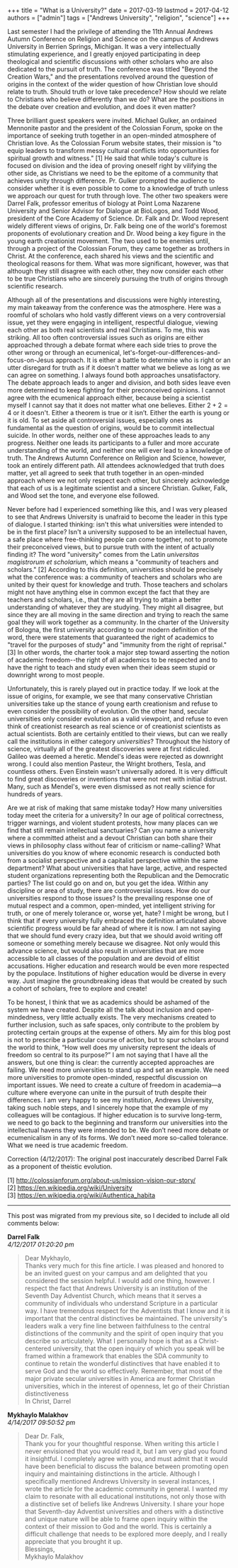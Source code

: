+++
title = "What is a University?"
date = 2017-03-19
lastmod = 2017-04-12
authors = ["admin"]
tags = ["Andrews University", "religion", "science"]
+++

​Last semester I had the privilege of attending the 11th Annual Andrews Autumn Conference on Religion and Science on the campus of Andrews University in Berrien Springs, Michigan. It was a very intellectually stimulating experience, and I greatly enjoyed participating in deep theological and scientific discussions with other scholars who are also dedicated to the pursuit of truth. The conference was titled "Beyond the Creation Wars," and the presentations revolved around the question of origins in the context of the wider question of how Christian love should relate to truth. Should truth or love take precedence? How should we relate to Christians who believe differently than we do? What are the positions in the debate over creation and evolution, and does it even matter?

Three brilliant guest speakers were invited. Michael Gulker, an ordained Mennonite pastor and the president of the Colossian Forum, spoke on the importance of seeking truth together in an open-minded atmosphere of Christian love. As the Colossian Forum website states, their mission is "to equip leaders to transform messy cultural conflicts into opportunities for spiritual growth and witness." [1] He said that while today's culture is focused on division and the idea of proving oneself right by vilifying the other side, as Christians we need to be the epitome of a community that achieves unity through difference. Pr. Gulker prompted the audience to consider whether it is even possible to come to a knowledge of truth unless we approach our quest for truth through love. The other two speakers were Darrel Falk, professor emeritus of biology at Point Loma Nazarene University and Senior Advisor for Dialogue at BioLogos, and Todd Wood, president of the Core Academy of Science. Dr. Falk and Dr. Wood represent widely different views of origins, Dr. Falk being one of the world's foremost proponents of evolutionary creation and Dr. Wood being a key figure in the young earth creationist movement. The two used to be enemies until, through a project of the Colossian Forum, they came together as brothers in Christ. At the conference, each shared his views and the scientific and theological reasons for them. What was more significant, however, was that although they still disagree with each other, they now consider each other to be true Christians who are sincerely pursuing the truth of origins through scientific research.

Although all of the presentations and discussions were highly interesting, my main takeaway from the conference was the atmosphere. Here was a roomful of scholars who hold vastly different views on a very controversial issue, yet they were engaging in intelligent, respectful dialogue, viewing each other as both real scientists and real Christians. To me, this was striking. All too often controversial issues such as origins are either approached through a debate format where each side tries to prove the other wrong or through an ecumenical, let's-forget-our-differences-and-focus-on-Jesus approach. It is either a battle to determine who is right or an utter disregard for truth as if it doesn't matter what we believe as long as we can agree on something. I always found both approaches unsatisfactory. The debate approach leads to anger and division, and both sides leave even more determined to keep fighting for their preconceived opinions. I cannot agree with the ecumenical approach either, because being a scientist myself I cannot say that it does not matter what one believes. Either $2 + 2 = 4$ or it doesn't. Either a theorem is true or it isn’t. Either the earth is young or it is old. To set aside all controversial issues, especially ones as fundamental as the question of origins, would be to commit intellectual suicide. In other words, neither one of these approaches leads to any progress. Neither one leads its participants to a fuller and more accurate understanding of the world, and neither one will ever lead to a knowledge of truth. The Andrews Autumn Conference on Religion and Science, however, took an entirely different path. All attendees acknowledged that truth does matter, yet all agreed to seek that truth together in an open-minded approach where we not only respect each other, but sincerely acknowledge that each of us is a legitimate scientist and a sincere Christian. Gulker, Falk, and Wood set the tone, and everyone else followed.

Never before had I experienced something like this, and I was very pleased to see that Andrews University is unafraid to become the leader in this type of dialogue. I started thinking: isn't this what universities were intended to be in the first place? Isn't a university supposed to be an intellectual haven, a safe place where free-thinking people can come together, not to promote their preconceived views, but to pursue truth with the intent of actually finding it? The word "university" comes from the Latin _universitas magistrorum et scholarium_, which means a "community of teachers and scholars." [2] According to this definition, universities should be precisely what the conference was: a community of teachers and scholars who are united by their quest for knowledge and truth. Those teachers and scholars might not have anything else in common except the fact that they are teachers and scholars, i.e., that they are all trying to attain a better understanding of whatever they are studying. They might all disagree, but since they are all moving in the same direction and trying to reach the same goal they will work together as a community. In the charter of the University of Bologna, the first university according to our modern definition of the word, there were statements that guaranteed the right of academics to "travel for the purposes of study" and "immunity from the right of reprisal." [3] In other words, the charter took a major step toward asserting the notion of academic freedom--the right of all academics to be respected and to have the right to teach and study even when their ideas seem stupid or downright wrong to most people.

Unfortunately, this is rarely played out in practice today. If we look at the issue of origins, for example, we see that many conservative Christian universities take up the stance of young earth creationism and refuse to even consider the possibility of evolution. On the other hand, secular universities only consider evolution as a valid viewpoint, and refuse to even think of creationist research as real science or of creationist scientists as actual scientists. Both are certainly entitled to their views, but can we really call the institutions in either category _universities_? Throughout the history of science, virtually all of the greatest discoveries were at first ridiculed. Galileo was deemed a heretic. Mendel's ideas were rejected as downright wrong. I could also mention Pasteur, the Wright brothers, Tesla, and countless others. Even Einstein wasn't universally adored. It is very difficult to find great discoveries or inventions that were not met with initial distrust. Many, such as Mendel's, were even dismissed as not really science for hundreds of years.

Are we at risk of making that same mistake today? How many universities today meet the criteria for a university? In our age of political correctness, trigger warnings, and violent student protests, how many places can we find that still remain intellectual sanctuaries? Can you name a university where a committed atheist and a devout Christian can both share their views in philosophy class without fear of criticism or name-calling? What universities do you know of where economic research is conducted both from a socialist perspective and a capitalist perspective within the same department? What about universities that have large, active, and respected student organizations representing both the Republican and the Democratic parties? The list could go on and on, but you get the idea. Within any discipline or area of study, there are controversial issues. How do our universities respond to those issues? Is the prevailing response one of mutual respect and a common, open-minded, yet intelligent striving for truth, or one of merely tolerance or, worse yet, hate? I might be wrong, but I think that if every university fully embraced the definition articulated above scientific progress would be far ahead of where it is now. I am not saying that we should fund every crazy idea, but that we should avoid writing off someone or something merely because we disagree. Not only would this advance science, but would also result in universities that are more accessible to all classes of the population and are devoid of elitist accusations. Higher education and research would be even more respected by the populace. Institutions of higher education would be diverse in every way. Just imagine the groundbreaking ideas that would be created by such a cohort of scholars, free to explore and create!

To be honest, I think that we as academics should be ashamed of the system we have created. Despite all the talk about inclusion and open-mindedness, very little actually exists. The very mechanisms created to further inclusion, such as safe spaces, only contribute to the problem by protecting certain groups at the expense of others. My aim for this blog post is not to prescribe a particular course of action, but to spur scholars around the world to think, “How well does my university represent the ideals of freedom so central to its purpose?” I am not saying that I have all the answers, but one thing is clear: the currently accepted approaches are failing. We need more universities to stand up and set an example. We need more universities to promote open-minded, respectful discussion on important issues. We need to create a culture of freedom in academia—a culture where everyone can unite in the pursuit of truth despite their differences. I am very happy to see my institution, Andrews University, taking such noble steps, and I sincerely hope that the example of my colleagues will be contagious. If higher education is to survive long-term, we need to go back to the beginning and transform our universities into the intellectual havens they were intended to be. We don’t need more debate or ecumenicalism in any of its forms. We don’t need more so-called tolerance. What we need is true academic freedom.

Correction (4/12/2017): The original post inaccurately described Darrel Falk as a proponent of theistic evolution.

[1] http://colossianforum.org/about-us/mission-vision-our-story/  
[2] https://en.wikipedia.org/wiki/University  
[3] https://en.wikipedia.org/wiki/Authentica_habita

---

This post was migrated from my previous site, so I decided to include all old comments below:

**Darrel Falk**  
_4/12/2017 01:20:20 pm_

>Dear Mykhaylo,  
>Thanks very much for this fine article. I was pleased and honored to be an invited guest on your campus and am delighted that you considered the session helpful. I would add one thing, however. I respect the fact that Andrews University is an institution of the Seventh Day Adventist Church, which means that it serves a community of individuals who understand Scripture in a particular way. I have tremendous respect for the Adventists that I know and it is important that the central distinctives be maintained. The university's leaders walk a very fine line between faithfulness to the central distinctions of the community and the spirit of open inquiry that you describe so articulately. What I personally hope is that as a Christ-centered university, that the open inquiry of which you speak will be framed within a framework that enables the SDA community to continue to retain the wonderful distinctives that have enabled it to serve God and the world so effectively. Remember, that most of the major private secular universities in America are former Christian universities, which in the interest of openness, let go of their Christian distinctiveness  
In Christ, Darrel

**Mykhaylo Malakhov**  
_4/14/2017 09:50:52 pm_

>Dear Dr. Falk,  
>Thank you for your thoughtful response. When writing this article I never envisioned that you would read it, but I am very glad you found it insightful. I completely agree with you, and must admit that it would have been beneficial to discuss the balance between promoting open inquiry and maintaining distinctions in the article. Although I specifically mentioned Andrews University in several instances, I wrote the article for the academic community in general. I wanted my claim to resonate with all educational institutions, not only those with a distinctive set of beliefs like Andrews University. I share your hope that Seventh-day Adventist universities and others with a distinctive and unique nature will be able to frame open inquiry within the context of their mission to God and the world. This is certainly a difficult challenge that needs to be explored more deeply, and I really appreciate that you brought it up.  
>Blessings,  
>Mykhaylo Malakhov
